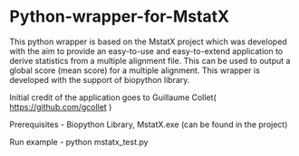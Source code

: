 # Python-wrapper-for-MstatX

This python wrapper is based on the MstatX project which was developed with the aim to provide an easy-to-use and easy-to-extend application to derive statistics from a multiple alignment file. This can be used to output a global score (mean score) for a multiple alignment. This wrapper is developed with the support of biopython library.

Initial credit of the application goes to Guillaume Collet( https://github.com/gcollet )

Prerequisites -
	Biopython Library, 
	MstatX.exe (can be found in the project)

Run example - python mstatx_test.py





